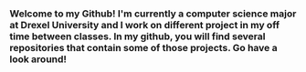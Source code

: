 ### Welcome to my Github! I'm currently a computer science major at Drexel University and I work on different project in my off time between classes. In my github, you will find several repositories that contain some of those projects. Go have a look around!

<!--
**APieceOfPie/APieceOfPIe** is a ✨ _special_ ✨ repository because its `README.md` (this file) appears on your GitHub profile.

Here are some ideas to get you started:

- 🔭 I’m currently working on ...
- 🌱 I’m currently learning ...
- 👯 I’m looking to collaborate on ...
- 🤔 I’m looking for help with ...
- 💬 Ask me about ...
- 📫 How to reach me: ...
- 😄 Pronouns: ...
- ⚡ Fun fact: ...
-->

